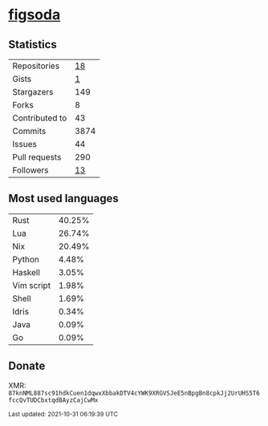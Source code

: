 # [figsoda](https://github.com/figsoda)

## Statistics

<table>
  <tr>
    <td>Repositories</td>
    <td><a href="https://github.com/figsoda?tab=repositories">
      18
    </a></td>
  </tr>
  <tr>
    <td>Gists</td>
    <td><a href="https://gist.github.com/figsoda">
      1
    </a></td>
  </tr>
  <tr>
    <td>Stargazers</td>
    <td>149</td>
  </tr>
  <tr>
    <td>Forks</td>
    <td>8</td>
  </tr>
  <tr>
    <td>Contributed to</td>
    <td>43</td>
  </tr>
  <tr>
    <td>Commits</td>
    <td>3874</td>
  </tr>
  <tr>
    <td>Issues</td>
    <td>44</td>
  </tr>
  <tr>
    <td>Pull requests</td>
    <td>290</td>
  </tr>
  <tr>
    <td>Followers</td>
    <td><a href="https://github.com/figsoda?tab=followers">
      13
    </a></td>
  </tr>
</table>

## Most used languages

<table> <tr><td>Rust</td><td>40.25%</td></tr><tr><td>Lua</td><td>26.74%</td></tr><tr><td>Nix</td><td>20.49%</td></tr><tr><td>Python</td><td>4.48%</td></tr><tr><td>Haskell</td><td>3.05%</td></tr><tr><td>Vim script</td><td>1.98%</td></tr><tr><td>Shell</td><td>1.69%</td></tr><tr><td>Idris</td><td>0.34%</td></tr><tr><td>Java</td><td>0.09%</td></tr><tr><td>Go</td><td>0.09%</td></tr></table>

## Donate

XMR: `87knNML887sc91hdkCuen1dqwxXbbakDTV4cYWK9XRGVSJeE5nBpgBn8cpkJj2UrUHS5T6fccQvTUDCbxtqdBAyzCajCwMx`

<sub>Last updated: 2021-10-31 06:19:39 UTC</sub>
